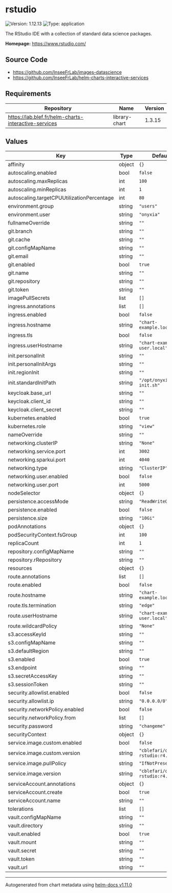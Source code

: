 # rstudio

![Version: 1.12.13](https://img.shields.io/badge/Version-1.12.13-informational?style=flat-square) ![Type: application](https://img.shields.io/badge/Type-application-informational?style=flat-square)

The RStudio IDE with a collection of standard data science packages.

**Homepage:** <https://www.rstudio.com/>

## Source Code

* <https://github.com/InseeFrLab/images-datascience>
* <https://github.com/InseeFrLab/helm-charts-interactive-services>

## Requirements

| Repository | Name | Version |
|------------|------|---------|
| https://lab.blef.fr/helm-charts-interactive-services | library-chart | 1.3.15 |

## Values

| Key | Type | Default | Description |
|-----|------|---------|-------------|
| affinity | object | `{}` |  |
| autoscaling.enabled | bool | `false` |  |
| autoscaling.maxReplicas | int | `100` |  |
| autoscaling.minReplicas | int | `1` |  |
| autoscaling.targetCPUUtilizationPercentage | int | `80` |  |
| environment.group | string | `"users"` |  |
| environment.user | string | `"onyxia"` |  |
| fullnameOverride | string | `""` |  |
| git.branch | string | `""` |  |
| git.cache | string | `""` |  |
| git.configMapName | string | `""` |  |
| git.email | string | `""` |  |
| git.enabled | bool | `true` |  |
| git.name | string | `""` |  |
| git.repository | string | `""` |  |
| git.token | string | `""` |  |
| imagePullSecrets | list | `[]` |  |
| ingress.annotations | list | `[]` |  |
| ingress.enabled | bool | `false` |  |
| ingress.hostname | string | `"chart-example.local"` |  |
| ingress.tls | bool | `false` |  |
| ingress.userHostname | string | `"chart-example-user.local"` |  |
| init.personalInit | string | `""` |  |
| init.personalInitArgs | string | `""` |  |
| init.regionInit | string | `""` |  |
| init.standardInitPath | string | `"/opt/onyxia-init.sh"` |  |
| keycloak.base_url | string | `""` |  |
| keycloak.client_id | string | `""` |  |
| keycloak.client_secret | string | `""` |  |
| kubernetes.enabled | bool | `true` |  |
| kubernetes.role | string | `"view"` |  |
| nameOverride | string | `""` |  |
| networking.clusterIP | string | `"None"` |  |
| networking.service.port | int | `3002` |  |
| networking.sparkui.port | int | `4040` |  |
| networking.type | string | `"ClusterIP"` |  |
| networking.user.enabled | bool | `false` |  |
| networking.user.port | int | `5000` |  |
| nodeSelector | object | `{}` |  |
| persistence.accessMode | string | `"ReadWriteOnce"` |  |
| persistence.enabled | bool | `false` |  |
| persistence.size | string | `"10Gi"` |  |
| podAnnotations | object | `{}` |  |
| podSecurityContext.fsGroup | int | `100` |  |
| replicaCount | int | `1` |  |
| repository.configMapName | string | `""` |  |
| repository.rRepository | string | `""` |  |
| resources | object | `{}` |  |
| route.annotations | list | `[]` |  |
| route.enabled | bool | `false` |  |
| route.hostname | string | `"chart-example.local"` |  |
| route.tls.termination | string | `"edge"` |  |
| route.userHostname | string | `"chart-example-user.local"` |  |
| route.wildcardPolicy | string | `"None"` |  |
| s3.accessKeyId | string | `""` |  |
| s3.configMapName | string | `""` |  |
| s3.defaultRegion | string | `""` |  |
| s3.enabled | bool | `true` |  |
| s3.endpoint | string | `""` |  |
| s3.secretAccessKey | string | `""` |  |
| s3.sessionToken | string | `""` |  |
| security.allowlist.enabled | bool | `false` |  |
| security.allowlist.ip | string | `"0.0.0.0/0"` |  |
| security.networkPolicy.enabled | bool | `false` |  |
| security.networkPolicy.from | list | `[]` |  |
| security.password | string | `"changeme"` |  |
| securityContext | object | `{}` |  |
| service.image.custom.enabled | bool | `false` |  |
| service.image.custom.version | string | `"cblefari/onyxia-rstudio:r4.2.3"` |  |
| service.image.pullPolicy | string | `"IfNotPresent"` |  |
| service.image.version | string | `"cblefari/onyxia-rstudio:r4.2.3"` |  |
| serviceAccount.annotations | object | `{}` |  |
| serviceAccount.create | bool | `true` |  |
| serviceAccount.name | string | `""` |  |
| tolerations | list | `[]` |  |
| vault.configMapName | string | `""` |  |
| vault.directory | string | `""` |  |
| vault.enabled | bool | `true` |  |
| vault.mount | string | `""` |  |
| vault.secret | string | `""` |  |
| vault.token | string | `""` |  |
| vault.url | string | `""` |  |

----------------------------------------------
Autogenerated from chart metadata using [helm-docs v1.11.0](https://github.com/norwoodj/helm-docs/releases/v1.11.0)
